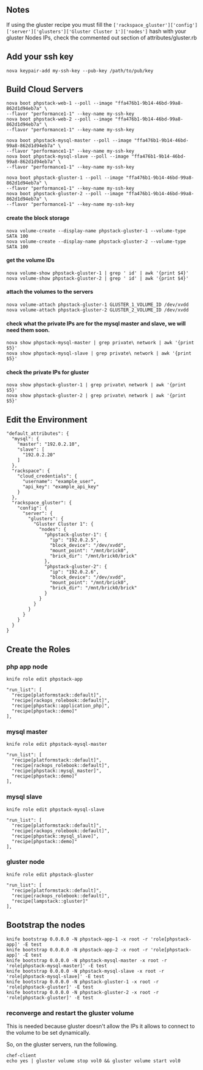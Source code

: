 ## Notes

If using the gluster recipe you must fill the `['rackspace_gluster']['config']['server']['glusters']['Gluster Cluster 1']['nodes']` hash with your gluster Nodes IPs, check the commented out section of attributes/gluster.rb

## Add your ssh key
    nova keypair-add my-ssh-key --pub-key /path/to/pub/key

## Build Cloud Servers
    nova boot phpstack-web-1 --poll --image "ffa476b1-9b14-46bd-99a8-862d1d94eb7a" \
    --flavor "performance1-1" --key-name my-ssh-key
    nova boot phpstack-web-2 --poll --image "ffa476b1-9b14-46bd-99a8-862d1d94eb7a" \
    --flavor "performance1-1" --key-name my-ssh-key

    nova boot phpstack-mysql-master --poll --image "ffa476b1-9b14-46bd-99a8-862d1d94eb7a" \
    --flavor "performance1-1" --key-name my-ssh-key
    nova boot phpstack-mysql-slave --poll --image "ffa476b1-9b14-46bd-99a8-862d1d94eb7a" \
    --flavor "performance1-1" --key-name my-ssh-key

    nova boot phpstack-gluster-1 --poll --image "ffa476b1-9b14-46bd-99a8-862d1d94eb7a" \
    --flavor "performance1-1" --key-name my-ssh-key
    nova boot phpstack-gluster-2 --poll --image "ffa476b1-9b14-46bd-99a8-862d1d94eb7a" \
    --flavor "performance1-1" --key-name my-ssh-key

#### create the block storage

    nova volume-create --display-name phpstack-gluster-1 --volume-type SATA 100
    nova volume-create --display-name phpstack-gluster-2 --volume-type SATA 100

#### get the volume IDs

    nova volume-show phpstack-gluster-1 | grep ' id' | awk '{print $4}'
    nova volume-show phpstack-gluster-2 | grep ' id' | awk '{print $4}'

#### attach the volumes to the servers

    nova volume-attach phpstack-gluster-1 GLUSTER_1_VOLUME_ID /dev/xvdd
    nova volume-attach phpstack-gluster-2 GLUSTER_2_VOLUME_ID /dev/xvdd

#### check what the private IPs are for the mysql master and slave, we will need them soon.

    nova show phpstack-mysql-master | grep private\ network | awk '{print $5}'
    nova show phpstack-mysql-slave | grep private\ network | awk '{print $5}'

#### check the private IPs for gluster
    nova show phpstack-gluster-1 | grep private\ network | awk '{print $5}'
    nova show phpstack-gluster-2 | grep private\ network | awk '{print $5}'

## Edit the Environment

    "default_attributes": {
      "mysql": {
        "master": "192.0.2.10",
        "slave": [
          "192.0.2.20"
        ]
      },
      "rackspace": {
        "cloud_credentials": {
          "username": "example_user",
          "api_key": "example_api_key"
        }
      },
      "rackspace_gluster": {
        "config": {
          "server": {
            "glusters": {
              "Gluster Cluster 1": {
                "nodes": {
                  "phpstack-gluster-1": {
                    "ip": "192.0.2.5",
                    "block_device": "/dev/xvdd",
                    "mount_point": "/mnt/brick0",
                    "brick_dir": "/mnt/brick0/brick"
                  },
                  "phpstack-gluster-2": {
                    "ip": "192.0.2.6",
                    "block_device": "/dev/xvdd",
                    "mount_point": "/mnt/brick0",
                    "brick_dir": "/mnt/brick0/brick"
                  }
                }
              }
            }
          }
        }
      }
    }

## Create the Roles

### php app node

    knife role edit phpstack-app
    
    "run_list": [
      "recipe[platformstack::default]",
      "recipe[rackops_rolebook::default]",
      "recipe[phpstack::application_php]",
      "recipe[phpstack::demo]"
    ],

### mysql master

    knife role edit phpstack-mysql-master
    
    "run_list": [
      "recipe[platformstack::default]",
      "recipe[rackops_rolebook::default]",
      "recipe[phpstack::mysql_master]",
      "recipe[phpstack::demo]"
    ],

### mysql slave

    knife role edit phpstack-mysql-slave
    
    "run_list": [
      "recipe[platformstack::default]",
      "recipe[rackops_rolebook::default]",
      "recipe[phpstack::mysql_slave]",
      "recipe[phpstack::demo]"
    ],

### gluster node

    knife role edit phpstack-gluster

    "run_list": [
      "recipe[platformstack::default]",
      "recipe[rackops_rolebook::default]",
      "recipe[lampstack::gluster]"
    ],


## Bootstrap the nodes

    knife bootstrap 0.0.0.0 -N phpstack-app-1 -x root -r 'role[phpstack-app]' -E test
    knife bootstrap 0.0.0.0 -N phpstack-app-2 -x root -r 'role[phpstack-app]' -E test
    knife bootstrap 0.0.0.0 -N phpstack-mysql-master -x root -r 'role[phpstack-mysql-master]' -E test
    knife bootstrap 0.0.0.0 -N phpstack-mysql-slave -x root -r 'role[phpstack-mysql-slave]' -E test
    knife bootstrap 0.0.0.0 -N phpstack-gluster-1 -x root -r 'role[phpstack-gluster]' -E test
    knife bootstrap 0.0.0.0 -N phpstack-gluster-2 -x root -r 'role[phpstack-gluster]' -E test

### reconverge and restart the gluster volume

This is needed because gluster doesn't allow the IPs it allows to connect to the volume to be set dynamically.

So, on the gluster servers, run the following.

    chef-client
    echo yes | gluster volume stop vol0 && gluster volume start vol0

